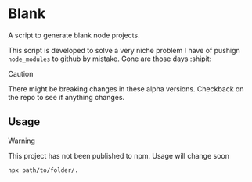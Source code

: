 # Blank 
A script to generate blank node projects.

This script is developed to solve a very niche problem I have of pushign `node_modules` to github by mistake. Gone are those days :shipit:

> [!CAUTION]
> There might be breaking changes in these alpha versions. Checkback on the repo to see if anything changes.

## Usage
> [!WARNING]
> This project has not been published to npm. Usage will change soon

```bash
npx path/to/folder/.
```
